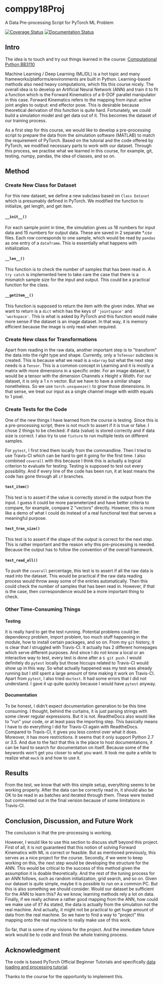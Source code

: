 # comppy18Proj
A Data Pre-processing Script for PyTorch ML Problem

[![Coverage Status](https://coveralls.io/repos/github/easyt0re/comppy18Proj/badge.svg?branch=master)](https://coveralls.io/github/easyt0re/comppy18Proj?branch=master)
[![Documentation Status](https://readthedocs.org/projects/comppy18proj/badge/?version=latest)](https://comppy18proj.readthedocs.io/en/latest/?badge=latest)

## Intro
The idea is to touch and try out things learned in the course: [Computational Python BB3110](https://comppy-info.readthedocs.io/en/latest/index.html)

Machine Learning / Deep Learning (ML/DL) is a hot topic and many frameworks/platforms/environments are built in Python.
Learning-based methods also need heavy computations, which fits this course nicely.
The overall idea is to develop an Artificial Neural Network (ANN) and train it to fit a function which is the Forward Kinematics of a 6-DOF parallel manipulator in this case.
Forward Kinematics refers to the mapping from input: active joint angles to output: end effector pose.
This is desirable because theoretical derivation of this function is quite hard.
Fortunately, we could build a simulation model and get data out of it.
This becomes the dataset of our training process.

As a first step for this course, we would like to develop a pre-processing script to prepare the data from the simulation software (MATLAB) to match the requirement of PyTorch.
Based on the tutorial and the code offered by PyTorch, we modified necessary parts to work with our dataset.
Through this process, we practise what we learned in this course, for example, git, testing, numpy, pandas, the idea of classes, and so on.

## Method
### Create New Class for Dataset
For this new dataset, we define a new subclass based on `Class Dataset` which is presumably defined in PyTorch.
We modified the function to initialize, get length, and get item.

#### `__init__()`
For each sample point in time, the simulation gives us 18 numbers for input data and 15 numbers for output data.
These are saved in 2 separate \*.csv files.
Each row corresponds to one sample, which would be read by `pandas` as one entry of a `dataframe`.
This is essentially what happens with initialization.

#### `__len__()`
This function is to check the number of samples that has been read in.
A `try catch` is implemented here to take care the case that there is a mismatch sample size for the input and output.
This could be a practical function for the class.

#### `__getitem__()`
This function is supposed to return the item with the given index.
What we want to return is a `dict` which has the keys of `'jointspace'` and `'workspace'`.
This is what is asked by PyTorch and this function would make more sense if the dataset is an image dataset.
In that way, it is memory efficient because the image is only read when required.

### Create New class for Transformations
Apart from reading in the raw data, another important step is to "transform" the data into the right type and shape.
Currently, only a `ToTensor` subclass is created.
This is because what we read is a `ndarray` but what the next step needs is a `Tensor`.
This is a common concept in Learning and it is mostly a matrix with more dimensions in a specific order.
For an image dataset, it would be a tensor with the dimension Channels x Height x Width.
For our dataset, it is only a 1 x n vector.
But we have to have a similar shape nonetheless.
So we use `torch.unsqueeze()` to grow those dimensions.
In that sense, we treat our input as a single channel image with width equals to 1 pixel.

### Create Tests for the Code
One of the new things I have learned from the course is testing.
Since this is a pre-processing script, there is not much to assert if it is true or false.
I chose 2 things to be checked: if data (value) is stored correctly and if data size is correct.
I also try to use `fixture` to run multiple tests on different samples.

For `pytest`, I first tried them locally from the commandline.
Then I tried to use Travis-CI which can be hard to get it going for the first time.
I also combined `coverall` with this because I think this is actually a logical criterion to evaluate for testing.
Testing is supposed to test out every possibility.
And if every line of the code has been run, it at least means the code has gone through all `if` branches.

#### `test_item()`
This test is to assert if the value is correctly stored in the output from the input.
I guess it could be more parameterized and have better criteria to compare, for example, compare 2 "vectors" directly.
However, this is more like a demo of what I could do instead of a real functional test that serves a meaningful purpose.

#### `test_tran_size()`
This test is to assert if the shape of the output is correct for the next step.
This is rather important and the reason why this pre-processing is needed.
Because the output has to follow the convention of the overall framework.

#### `test_read_all()`
To push the `coverall` percentage, this test is to assert if all the raw data is read into the dataset.
This would be practical if the raw data reading process would throw away some of the entries automatically.
Then this could check the number of samples that has been read in.
However, if that is the case, then correspondence would be a more important thing to check.

### Other Time-Consuming Things
#### Testing
It is really hard to get the test running.
Potential problems could be: dependency problem, import problem, too much stuff happening in the module, how to install certain packages, and so on.
From my `git` history, it is clear that I struggled with Travis-CI.
It actually has 2 different homepages which serve different purposes.
And since I do not know a local or an interactive way to test, every test is done after a `$ git push`.
I would definitely do `pytest` locally but those hiccups related to Travis-CI would show up in this way.
So what actually happened was my test was already running 
but I still spent a large amount of time making it work on Travis-CI.
Apart from `pytest`, I also tried `doctest`.
It had some errors that I did not understand.
I gave it up quite quickly because I would have `pytest` anyway.

#### Documentation
To be honest, I didn't expect documentation generation to be this time consuming.
I thought, behind the curtains, it is just parsing strings with some clever regular expressions.
But it is not.
ReadtheDocs also would like to "run" your code, or at least pass the importing step.
This basically means I have to do everything I did for Travis-CI again with ReadtheDocs.
Compared to Travis-CI, it gives you less control over what it does.
Moreover, it has more restrictions.
It seems that it only support Python 2.7 or 3.5.
And due to the fact that this is the place to host documentations,
it can be hard to search for documentation on itself.
Because some of the keywords won't get you closer to what you want.
It took me quite a while to realize what `mock` is and how to use it.

## Results
From the test, we know that with this simple setup, everything seems to be working properly.
After the data can be correctly read in,
it should also be OK to be read in as batches and iterated through them.
These were tested but commented out in the final version
because of some limitations in Travis-CI.

## Conclusion, Discussion, and Future Work
The conclusion is that the pre-processing is working.

However, I would like to use this section to discuss stuff beyond this project.
First of all, it is not guaranteed that this notion of solving Forward Kinematics with ML is correct or feasible.
But as mentioned previously, this serves as a nice project for the course.
Secondly, if we were to keep working on this, 
the next step would be developing the structure for the ANN.
This would be critical to the success of this method 
given the assumption it is doable theoretically.
And the rest of the tuning process for an ANN follows,
such as random initialization, grid search, and so on.
Given our dataset is quite simple,
maybe it is possible to run on a common PC.
But this is also something we should consider.
Would our dataset be sufficient for the ANN to learn this?
As we know, learning methods rely a lot on data.
Finally, if we really achieve a rather good mapping from the ANN,
how could we make use of it?
As stated, the data is actually from the simulation not the real machine.
And actually, it might not be practical to get huge amount of data from the real machine.
So we have to find a way to "project" this mapping onto the real machine to really make use of this work.

So far, that is some of my visions for the project.
And the immediate future work would be to code and finish the whole training process.

## Acknowledgment
The code is based PyTorch Official Beginner Tutorials and specifically [data loading and processing tutorial](https://pytorch.org/tutorials/beginner/data_loading_tutorial.html).

Thanks to the course for the opportunity to implement this. 
